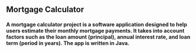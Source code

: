 ## Mortgage Calculator

#### A mortgage calculator project is a software application designed to help users estimate their monthly mortgage payments. It takes into account factors such as the loan amount (principal), annual interest rate, and loan term (period in years). The app is written in Java.